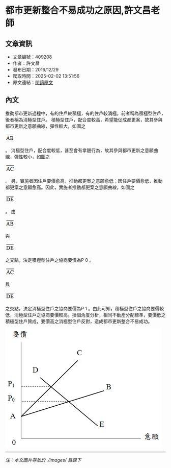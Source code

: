 # 都市更新整合不易成功之原因,許文昌老師

## 文章資訊
- 文章編號：409208
- 作者：許文昌
- 發布日期：2016/12/29
- 爬取時間：2025-02-02 13:51:56
- 原文連結：[閱讀原文](https://real-estate.get.com.tw/Columns/detail.aspx?no=409208)

## 內文
推動都市更新過程中，有的住戶較積極，有的住戶較消極。前者稱為積極型住戶，後者稱為消極型住戶。
積極型住戶，配合度較高，希望能促成都更案，故其參與都市更新之意願曲線，彈性較大，如圖之

![圖片](./images/409208_19b9245b397fa5fe99b2f9b107298a0a.png)

。
消極型住戶，配合度較低，甚至會有拿翹行為，故其參與都市更新之意願曲線，彈性較小，如圖之

![圖片](./images/409208_0f41a847be71bfefede897b1d0ba0c25.png)

。
另，實施者因住戶要價愈高，推動都更案之意願愈低；因住戶要價愈低，推動都更案之意願愈高。因此，實施者推動都更案之意願曲線，如圖之

![圖片](./images/409208_d983b28b322e1a8530a2401b4474d58a.png)

。
由

![圖片](./images/409208_19b9245b397fa5fe99b2f9b107298a0a.png)

與

![圖片](./images/409208_d983b28b322e1a8530a2401b4474d58a.png)

之交點，決定積極型住戶之協商要價為P
0
。

![圖片](./images/409208_0f41a847be71bfefede897b1d0ba0c25.png)

與

![圖片](./images/409208_d983b28b322e1a8530a2401b4474d58a.png)

之交點，決定消極型住戶之協商要價為P
1
。由此可知，積極型住戶之協商要價較低，消極型住戶之協商要價較高。換個角度分析，相同不動產分配標準，要價低之積極型住戶贊成，要價高之消極型住戶反對，造成都市更新整合不易成功。

![圖片](./images/409208_b8317d117a8e350fda9aa94ce8fe632b.png)


---
*注：本文圖片存放於 ./images/ 目錄下*
